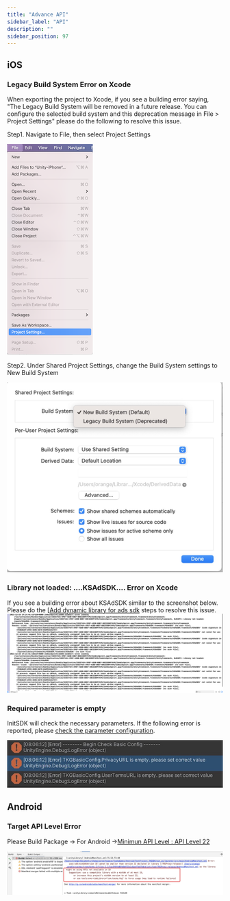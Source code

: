 ```yaml
---
title: "Advance API"
sidebar_label: "API"
description: ""
sidebar_position: 97
---
```


## iOS
### Legacy Build System Error on Xcode

When exporting the project to Xcode, if you see a building error saying, "The Legacy Build System will be removed in a future release. You can configure the selected build system and this deprecation message in File > Project Settings" please do the following to resolve this issue.   


Step1. Navigate to File, then select Project Settings  

![iOS Symbols](/img/tkg/faq/legal01.png) 
  
Step2. Under Shared Project Settings, change the Build System settings to New Build System  

![iOS Symbols](/img/tkg/faq/legal02.png)

### Library not loaded:  ....KSAdSDK....  Error on Xcode   
If you see a building error about KSAdSDK similar to the screenshot below. Please do the [[Add dynamic library for ads sdk](./tkg-integration/sdk-projectsettings/sdk-projectsettings-ios.md) steps to resolve this issue.
![ks_01_error](/img/tkg/sdk-config/projectsettings/ks_01_error.png)


### Required parameter is empty

InitSDK will check the necessary parameters. If the following error is reported, please [check the parameter configuration](./tkg-integration/sdk-basic/sdk-config.md).  

![check_config](/img/tkg/basicintegration/checkConfig.jpeg)

## Android

### Target API Level Error
Please Build Package -> For Android ->[Minimun API Level : API Level 22](./tkg-integration/sdk-projectsettings/sdk-projectsettings-android.md)

![Target API Level Error](/img/tkg/faq/androidtargetapi.jpg)